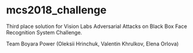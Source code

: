 # mcs2018_challenge
Third place solution for Vision Labs Adversarial Attacks on Black Box Face Recognition System Challenge.

Team Boyara Power (Oleksii Hrinchuk, Valentin Khrulkov, Elena Orlova)
